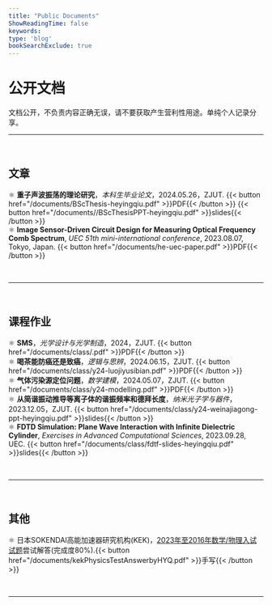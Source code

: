 ```yaml
---
title: "Public Documents"
ShowReadingTime: false
keywords:
type: 'blog'
bookSearchExclude: true
---
```


# 公开文档

文档公开，不负责内容正确无误，请不要获取产生营利性用途。单纯个人记录分享。

---

<br>

## 文章

⚛️ **重子声波振荡的理论研究**，*本科生毕业论文*，2024.05.26，ZJUT. {{< button href="/documents/BScThesis-heyingqiu.pdf" >}}PDF{{< /button >}} {{< button href="/documents//BScThesisPPT-heyingqiu.pdf" >}}slides{{< /button >}} <br>
⚛️ **Image Sensor-Driven Circuit Design for Measuring Optical Frequency Comb Spectrum**, *UEC 51th mini-international conference*, 2023.08.07, Tokyo, Japan. {{< button href="/documents/he-uec-paper.pdf" >}}PDF{{< /button >}}

<br>

---

<br>

## 课程作业

⚛️ **SMS**，*光学设计与光学制造*，2024，ZJUT. {{< button href="/documents/class/.pdf" >}}PDF{{< /button >}} <br>
⚛️ **喝茶能防癌还是致癌**，*逻辑与思辨*，2024.06.15，ZJUT. {{< button href="/documents/class/y24-luojiyusibian.pdf" >}}PDF{{< /button >}} <br>
⚛️ **气体污染源定位问题**，*数学建模*，2024.05.07，ZJUT. {{< button href="/documents/class/y24-modelling.pdf" >}}PDF{{< /button >}} <br>
⚛️ **从简谐振动推导等离子体的谐振频率和德拜长度**，*纳米光子学与器件*，2023.12.05，ZJUT. {{< button href="/documents/class/y24-weinajiagong-ppt-heyingqiu.pdf" >}}slides{{< /button >}} <br>
⚛️ **FDTD Simulation: Plane Wave Interaction with Infinite Dielectric Cylinder**, *Exercises in Advanced Computational Sciences*, 2023.09.28, UEC. {{< button href="/documents/class/fdtf-slides-heyingqiu.pdf" >}}slides{{< /button >}}


<br>

---

<br>

## 其他

⚛️ 日本SOKENDAI高能加速器研究机构(KEK)，[2023年至2016年数学/物理入试试题](https://www.kek.jp/ja/education/graduate/sokendai/admission)尝试解答(完成度80%).{{< button href="/documents/kekPhysicsTestAnswerbyHYQ.pdf" >}}手写{{< /button >}} 

<br>

---